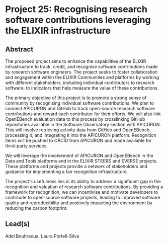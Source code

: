 # Project 25: Recognising research software contributions leveraging the ELIXIR infrastructure

## Abstract

The proposed project aims to enhance the capabilities of the ELIXIR infrastructure to track, credit, and recognise software contributions made by research software engineers. The project seeks to foster collaboration and engagement within the ELIXIR Communities and platforms by working with different stakeholders, including individual contributors to research software, to indicators that help measure the value of these contributions.

The primary objective of this project is to promote a strong sense of community by recognising individual software contributions. We plan to connect APICURON and GitHub to track open-source research software contributions and reward each contributor for their efforts. We will also link OpenEBench evaluation data to this process by crosslinking GitHub repositories available in the Software Observatory section with APICURON. This will involve retrieving activity data from GitHub and OpenEBench, processing it, and integrating it into the APICURON platform. Recognition items will be pushed to ORCID from APICURON and made available for third-party services.

We will leverage the involvement of APICURON and OpenEBench in the Data and Tools platforms and in the ELIXIR STEERS and EVERSE projects. These platforms and projects provide a network of stakeholders and guidance for implementing a fair recognition infrastructure.

The project's usefulness lies in its ability to address a significant gap in the recognition and valuation of research software contributions. By providing a framework for recognition, we can incentivise and motivate developers to contribute to open-source software projects, leading to improved software quality and reproducibility and positively impacting the environment by reducing the carbon footprint.

## Lead(s)

Adel Bouhraoua, Laura Portell-Silva

